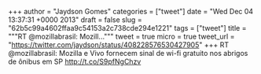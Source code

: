 
+++
author = "Jaydson Gomes"
categories = ["tweet"]
date = "Wed Dec 04 13:37:31 +0000 2013"
draft = false
slug = "62b5c99a4602ffaa9c54153a2c738cde294e1221"
tags = ["tweet"]
title = """RT @mozillabrasil: Mozill..."""
tweet = true
micro = true
tweet_url = "https://twitter.com/jaydson/status/408228576530427905"
+++
RT @mozillabrasil: Mozilla e Vivo fornecem sinal de wi-fi gratuito nos abrigos de ônibus em SP http://t.co/S9pfNgChzv
